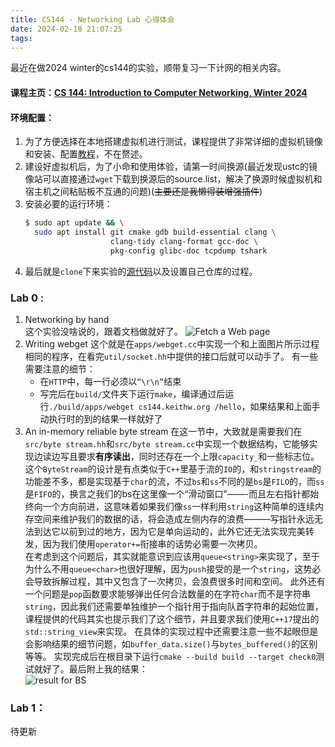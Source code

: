 ```yaml
---
title: CS144 - Networking Lab 心得体会
date: 2024-02-18 21:07:25
tags:
---
```

最近在做2024 winter的cs144的实验，顺带复习一下计网的相关内容。

#### 课程主页：[CS 144: Introduction to Computer Networking, Winter 2024](https://cs144.github.io/)

#### 环境配置：
1. 为了方便选择在本地搭建虚拟机进行测试，课程提供了非常详细的虚拟机镜像和安装、配置[教程](https://stanford.edu/class/cs144/vm_howto/vm-howto-image.html)，不在赘述。
2. 建设好虚拟机后，为了小命和使用体验，请第一时间换源(最近发现ustc的镜像站可以直接通过`wget`下载到换源后的source.list，解决了换源时候虚拟机和宿主机之间粘贴板不互通的问题)(~~主要还是我懒得装增强插件~~)
3. 安装必要的运行环境：
    ```bash
    $ sudo apt update && \
      sudo apt install git cmake gdb build-essential clang \
                       clang-tidy clang-format gcc-doc \
                       pkg-config glibc-doc tcpdump tshark
    ```
4. 最后就是`clone`下来实验的[源代码](https://github.com/cs144/minnow)以及设置自己仓库的过程。

### Lab 0 :
1. Networking by hand  
    这个实验没啥说的，跟着文档做就好了。
    ![Fetch a Web page](images/cs144/lab0-1.png)
2. Writing webget
    这个就是在`apps/webget.cc`中实现一个和上面图片所示过程相同的程序，在看完`util/socket.hh`中提供的接口后就可以动手了。  有一些需要注意的细节：
    - 在`HTTP`中，每一行必须以`“\r\n”`结束
    - 写完后在`build/`文件夹下运行`make`，编译通过后运行`./build/apps/webget cs144.keithw.org /hello`，如果结果和上面手动执行时的到的结果一样就好了
3. An in-memory reliable byte stream
    在这一节中，大致就是需要我们在`src/byte stream.hh`和`src/byte stream.cc`中实现一个数据结构，它能够实现边读边写且要求**有序读出**，同时还存在一个上限`capacity_`和一些标志位。  
    这个`ByteStream`的设计是有点类似于`C++`里基于流的`IO`的，和`stringstream`的功能差不多，都是实现基于`char`的流，不过`bs`和`ss`不同的是`bs`是`FILO`的，而`ss`是`FIFO`的，换言之我们的bs在这里像一个“滑动窗口”——-而且左右指针都始终向一个方向前进，这意味着如果我们像`ss`一样利用`string`这种简单的连续内存空间来维护我们的数据的话，将会造成左侧内存的浪费———写指针永远无法到达它以前到过的地方，因为它是单向运动的，此外它还无法实现完美转发，因为我们使用`operator+=`衔接串的话势必需要一次拷贝。  
    在考虑到这个问题后，其实就能意识到应该用`queue<string>`来实现了，至于为什么不用`queue<char>`也很好理解，因为`push`接受的是一个`string`，这势必会导致拆解过程，其中又包含了一次拷贝，会浪费很多时间和空间。
    此外还有一个问题是`pop`函数要求能够弹出任何合法数量的在字符`char`而不是字符串`string`，因此我们还需要单独维护一个指针用于指向队首字符串的起始位置，课程提供的代码其实也提示我们了这个细节，并且要求我们使用`C++17`提出的`std::string_view`来实现。
    在具体的实现过程中还需要注意一些不起眼但是会影响结果的细节问题，如`buffer_data.size()`与`bytes_buffered()`的区别等等。
    实现完成后在根目录下运行`cmake --build build --target check0`测试就好了。最后附上我的结果：  
    ![result for BS](images/cs144/lab0-2.png)

### Lab 1：
待更新
